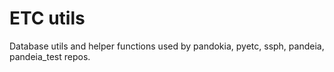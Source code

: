# ETC utils

Database utils and helper functions used by pandokia, pyetc, ssph, pandeia, pandeia_test repos.
